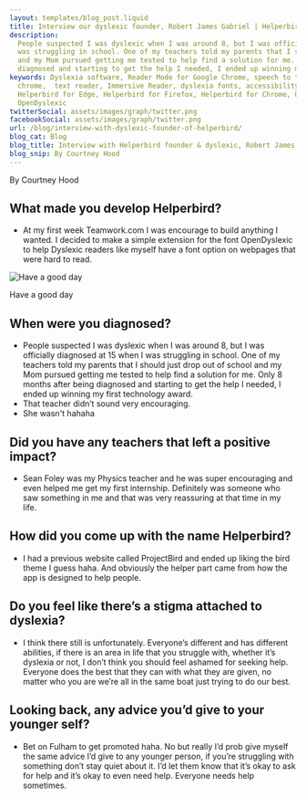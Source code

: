 ```yaml
---
layout: templates/blog_post.liquid
title: Interview our dyslexic founder, Robert James Gabriel | Helperbird
description:
  People suspected I was dyslexic when I was around 8, but I was officially diagnosed at 15 when I
  was struggling in school. One of my teachers told my parents that I should just drop out of school
  and my Mom pursued getting me tested to help find a solution for me. Only 8 months after being
  diagnosed and starting to get the help I needed, I ended up winning my first technology award.
keywords: Dyslexia software, Reader Mode for Google Chrome, speech to text for chrome, Text to speech for
  chrome,  text reader, Immersive Reader, dyslexia fonts, accessibility software, dyslexia software,
  Helperbird for Edge, Helperbird for Firefox, Helperbird for Chrome, Opendyslexic for Chrome,
  OpenDyslexic
twitterSocial: assets/images/graph/twitter.png
facebookSocial: assets/images/graph/twitter.png
url: /blog/interview-with-dyslexic-founder-of-helperbird/
blog_cat: Blog
blog_title: Interview with Helperbird founder & dyslexic, Robert James Gabriel
blog_snip: By Courtney Hood
---
```


By Courtney Hood

## What made you develop Helperbird?

- At my first week Teamwork.com I was encourage to build anything I wanted. I decided to make a
  simple extension for the font OpenDyslexic to help Dyslexic readers like myself have a font option
  on webpages that were hard to read.

![Have a good day](/assets/images/blog/extra/robert-gabriel.png)

Have a good day

## When were you diagnosed?

- People suspected I was dyslexic when I was around 8, but I was officially diagnosed at 15 when I
  was struggling in school. One of my teachers told my parents that I should just drop out of school
  and my Mom pursued getting me tested to help find a solution for me. Only 8 months after being
  diagnosed and starting to get the help I needed, I ended up winning my first technology award.
- That teacher didn’t sound very encouraging.
- She wasn't hahaha

## Did you have any teachers that left a positive impact?

- Sean Foley was my Physics teacher and he was super encouraging and even helped me get my first
  internship. Definitely was someone who saw something in me and that was very reassuring at that
  time in my life.

## How did you come up with the name Helperbird?

- I had a previous website called ProjectBird and ended up liking the bird theme I guess haha. And
  obviously the helper part came from how the app is designed to help people.

## Do you feel like there’s a stigma attached to dyslexia?

- I think there still is unfortunately. Everyone’s different and has different abilities, if there
  is an area in life that you struggle with, whether it’s dyslexia or not, I don’t think you should
  feel ashamed for seeking help. Everyone does the best that they can with what they are given, no
  matter who you are we’re all in the same boat just trying to do our best.

## Looking back, any advice you’d give to your younger self?

- Bet on Fulham to get promoted haha. No but really I’d prob give myself the same advice I’d give to
  any younger person, if you’re struggling with something don’t stay quiet about it. I’d let them
  know that it’s okay to ask for help and it’s okay to even need help. Everyone needs help
  sometimes.
